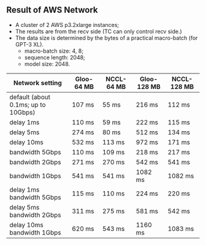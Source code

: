## Result of AWS Network 

- A cluster of 2 AWS p3.2xlarge instances;
- The results are from the recv side (TC can only control recv side.)
- The data size is determined by the bytes of a practical macro-batch (for GPT-3 XL).
  - macro-batch size: 4, 8;
  - sequence length: 2048;
  - model size: 2048.

| Network setting                     | Gloo-64 MB | NCCL-64 MB | Gloo-128 MB | NCCL-128 MB |
|-------------------------------------|------------|------------|-------------|-------------|
| default (about 0.1ms; up to 10Gbps) | 107 ms     | 55 ms      | 216 ms      | 112 ms      |
| delay 1ms                           | 110 ms     | 59 ms      | 222 ms      | 115 ms      |
| delay 5ms                           | 274 ms     | 80 ms      | 512 ms      | 134 ms      |
| delay 10ms                          | 532 ms     | 113 ms     | 972 ms      | 171 ms      |
| bandwidth 5Gbps                     | 110 ms     | 109 ms     | 218 ms      | 217 ms      |
| bandwidth 2Gbps                     | 271 ms     | 270 ms     | 542 ms      | 541 ms      |
| bandwidth 1Gbps                     | 541 ms     | 541 ms     | 1082 ms     | 1082 ms     |
| delay 1ms  bandwidth 5Gbps          | 115 ms     | 110 ms     | 224 ms      | 220 ms      |
| delay 5ms  bandwidth 2Gbps          | 311 ms     | 275 ms     | 581 ms      | 542 ms      |
| delay 10ms  bandwidth 1Gbps         | 620 ms     | 543 ms     | 1160 ms     | 1083 ms     |
